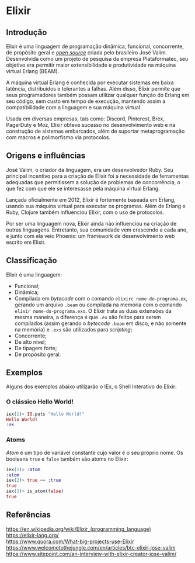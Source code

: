 # Elixir

## Introdução

Elixir é uma linguagem de programação dinâmica, funcional, concorrente, de propósito geral e [*open source*](https://github.com/elixir-lang/elixir) criada pelo brasileiro José Valim. Desenvolvida como um projeto de pesquisa da empresa Plataformatec, seu objetivo era permitir maior extensibilidade e produtividade na máquina virtual Erlang (BEAM).

A máquina virtual Erlang é conhecida por executar sistemas em baixa latência, distribuídos e tolerantes a falhas. Além disso, Elixir permite que seus programadores também possam utilizar qualquer função do Erlang em seu código, sem custo em tempo de execução, mantendo assim a compatibilidade com a linguagem e sua máquina virtual.

Usada em diversas empresas, tais como: Discord, Pinterest, Brex, PagerDuty e Moz, Elixir obteve sucesso no desenvolvimento web e na construção de sistemas embarcados, além de suportar metaprogramação com macros e polimorfismo via protocolos.

## Origens e influências

José Valim, o criador da linguagem, era um desenvolvedor Ruby. Seu principal incentivo para a criação de Elixir foi a necessidade de ferramentas adequadas que permitissem a solução de problemas de concorrência, o que fez com que ele se interesasse pela máquina virtual Erlang.

Lançada oficialmente em 2012, Elixir é fortemente baseada em Erlang, usando sua máquina virtual para executar os programas. Além de Erlang e Ruby, Clojure também influenciou Elixir, com o uso de protocolos.

Por ser uma linguagem nova, Elixir ainda não influenciou na criação de outras linguagens. Entretanto, sua comunidade vem crescendo a cada ano, e junto com ela veio Phoenix: um framework de desenvolvimento web escrito em Elixir.

## Classificação

Elixir é uma linguagem:

- Funcional;
- Dinâmica;
- Compilada em *bytecode* com o comando `elixirc nome-do-programa.ex`, gerando um arquivo `.beam` ou compilada na memória com o comando `elixir nome-do-programa.exs`. O Elixir trata as duas extensões da mesma maneira, a diferença é que `.ex` são feitos para serem compilados (assim gerando o *bytecode* `.beam` em disco, e não somente na memória) e `.exs` são utilizados para *scripting*;
- Concorrente;
- De alto nível;
- De tipagem forte;
- De propósito geral.

## Exemplos

Alguns dos exemplos abaixo utilizarão o IEx, o Shell Interativo do Elixir:

### O clássico Hello World!

```elixir
iex(1)> IO.puts "Hello World!"
Hello World!
:ok
```

### Atoms

*Atom* é um tipo de variável constante cujo valor é o seu próprio nome. Os booleans `true` e `false` também são atoms no Elixir:

```elixir
iex(1)> :atom
:atom
iex(2)> true == :true
true
iex(3)> is_atom(false)
true   
```

## Referências

https://en.wikipedia.org/wiki/Elixir_(programming_language)<br/>
https://elixir-lang.org/<br/>
https://www.quora.com/What-big-projects-use-Elixir<br/>
https://www.welcometothejungle.com/en/articles/btc-elixir-jose-valim<br/>
https://www.sitepoint.com/an-interview-with-elixir-creator-jose-valim/